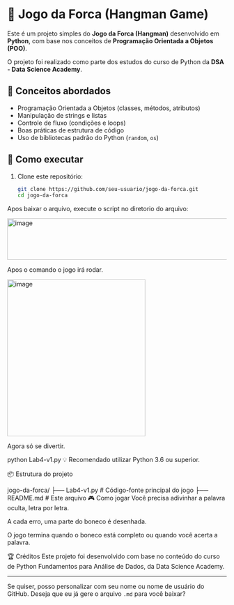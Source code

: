 # 🎯 Jogo da Forca (Hangman Game)

Este é um projeto simples do **Jogo da Forca (Hangman)** desenvolvido em **Python**, com base nos conceitos de **Programação Orientada a Objetos (POO)**.

O projeto foi realizado como parte dos estudos do curso de Python da **DSA - Data Science Academy**.

## 🧠 Conceitos abordados

- Programação Orientada a Objetos (classes, métodos, atributos)
- Manipulação de strings e listas
- Controle de fluxo (condições e loops)
- Boas práticas de estrutura de código
- Uso de bibliotecas padrão do Python (`random`, `os`)

## 🚀 Como executar

1. Clone este repositório:
   ```bash
   git clone https://github.com/seu-usuario/jogo-da-forca.git
   cd jogo-da-forca
Apos baixar o arquivo, execute o script no diretorio do arquivo:

<img width="523" height="95" alt="image" src="https://github.com/user-attachments/assets/1e619078-c500-4fe1-9853-afba0070ce8b" />

Apos o comando o jogo irá rodar.

<img width="317" height="360" alt="image" src="https://github.com/user-attachments/assets/7ac716f5-f625-409f-a2f3-8cc4729e8799" />

Agora só se divertir.


python Lab4-v1.py
💡 Recomendado utilizar Python 3.6 ou superior.

📦 Estrutura do projeto

jogo-da-forca/
├── Lab4-v1.py        # Código-fonte principal do jogo
├── README.md         # Este arquivo
🎮 Como jogar
Você precisa adivinhar a palavra oculta, letra por letra.

A cada erro, uma parte do boneco é desenhada.

O jogo termina quando o boneco está completo ou quando você acerta a palavra.

🏆 Créditos
Este projeto foi desenvolvido com base no conteúdo do curso de Python Fundamentos para Análise de Dados, da Data Science Academy.

---

Se quiser, posso personalizar com seu nome ou nome de usuário do GitHub. Deseja que eu já gere o arquivo `.md` para você baixar?
